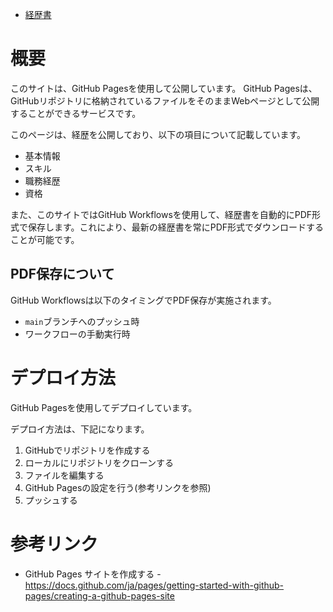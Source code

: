 - [経歴書](https://tomitahisaki.github.io/)

# 概要

このサイトは、GitHub Pagesを使用して公開しています。
GitHub Pagesは、GitHubリポジトリに格納されているファイルをそのままWebページとして公開することができるサービスです。

このページは、経歴を公開しており、以下の項目について記載しています。
- 基本情報
- スキル
- 職務経歴
- 資格

また、このサイトではGitHub Workflowsを使用して、経歴書を自動的にPDF形式で保存します。これにより、最新の経歴書を常にPDF形式でダウンロードすることが可能です。

## PDF保存について

GitHub Workflowsは以下のタイミングでPDF保存が実施されます。

- `main`ブランチへのプッシュ時
- ワークフローの手動実行時

# デプロイ方法

GitHub Pagesを使用してデプロイしています。

デプロイ方法は、下記になります。

1. GitHubでリポジトリを作成する
2. ローカルにリポジトリをクローンする
3. ファイルを編集する
4. GitHub Pagesの設定を行う(参考リンクを参照)
5. プッシュする

# 参考リンク

- GitHub Pages サイトを作成する - https://docs.github.com/ja/pages/getting-started-with-github-pages/creating-a-github-pages-site

